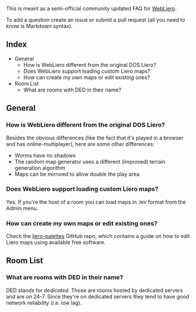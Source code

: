 This is meant as a semi-official community updated FAQ for [WebLiero](https://www.webliero.com).

To add a question create an issue or submit a pull request (all you need to know is Markdown syntax).

## Index

* General
  * How is WebLiero different from the original DOS Liero?
  * Does WebLiero support loading custom Liero maps?
  * How can create my own maps or edit existing ones?
* Room List
  * What are rooms with DED in their name?

## General

### How is WebLiero different from the original DOS Liero?

Besides the obvious differences (like the fact that it's played in a browser and has online-multiplayer), here are some other differences:

* Worms have no shadows
* The random map generator uses a different (improved) terrain generation algorithm
* Maps can be mirrored to allow double the play area

### Does WebLiero support loading custom Liero maps?

Yes. If you're the host of a room you can load maps in .lev format from the Admin menu.

### How can create my own maps or edit existing ones?

Check the [liero-palettes](https://github.com/pilaf/liero-palettes) GitHub repo, which contains a guide on how to edit Liero maps using available free software.

## Room List

### What are rooms with DED in their name?

DED stands for *dedicated*. Those are rooms hosted by dedicated servers and are on 24-7. Since they're on dedicated servers they tend to have good network reliability (i.e. low lag).
